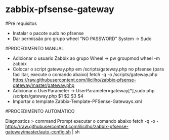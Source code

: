 # zabbix-pfsense-gateway

#Pré requisitos
* Instalar o pacote sudo no pfsense
* Dar permissão pro grupo wheel "NO PASSWORD" System -> Sudo

#PROCEDIMENTO MANUAL 
* Adicionar o usuario Zabbix ao grupo Wheel
  -> pw groupmod wheel -m zabbix
* Colocar o script gateway.php em /scripts/gateway.php no pfsense (para facilitar, execute o comando abaixo)
fetch -q -o /scripts/gateway.php https://raw.githubusercontent.com/ilicilho/zabbix-pfsense-gateway/master/gateway.php
* Adicionar o UserParameter
  -> UserParameter=gateway[*],sudo php /scripts/gateway.php $1 $2 $3 $4
* Importar o template Zabbix-Template-PFSense-Gateways.xml

#PROCEDIMENTO AUTOMÁTICO

Diagnostics > command Prompt
executar o comando abaixo
fetch -q -o - https://raw.githubusercontent.com/ilicilho/zabbix-pfsense-gateway/master/auto-config.sh | sh


